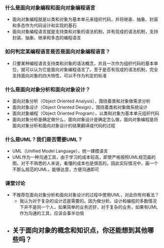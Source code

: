 ### 什么是面向对象编程和面向对象编程语言
- 面向对象编程就是以类和对象为基本单元来组织代码，并将继承、抽象、封装和多态作为代码设计和实现的基石
- 面向对象编程语言就是支持类和对象的语法机制，并有现成的语法机制，支持封装、抽象、继承和多态的编程语言
  
### 如何判定某编程语言是否是面向对象编程语言？
- 只要某种编程语言支持类和对象的语法概念，并且一次作为组织代码的基本单位，就可以认为它是面向对象编程语言了。至于是否有现成的语法机制，完全支持面向对象的四大特性，可以不作为判定的标准

### 什么是面向对象分析和面向对象设计？
- 面向对象分析（Object Oriented Analysis），围绕着类和对象做需求分析
- 面向对象设计（Object Oriented Design），围绕着类和对象做系统设计 
- 面向对象编程（Object Oriented Program），以类和对象为基本单元组织代码
- 面向对象分析是确定做什么，面向对象设计是确定怎么做，面向对象编程是将面向对象分析和面向对象设计的结果翻译成代码的过程

### 什么是UML？我们是否需要UML？
- UML（Unified Model Language），统一建模语言
- UML作为一种沟通工具，由于学习的成本较高，即使严格按照UML规范画的图，对于不熟悉的人来说，看懂的成本也是很高的。因此实际情况中，画一个不那么规范的UML，能够达意，方便沟通即可
  
### 课堂讨论
- 不推荐在面向对象分析和面向对象设计的过程中使用UML，对此你有何看法？
  - 我认为对于复杂的设计还是需要的。因为做分析、设计和编程的多数情况下并不是同一个人，如果简单的业务还好，对于复杂的业务，如果有UML作为沟通的工具，应该会事半功倍
- 关于面向对象的概念和知识点，你还能想到其他哪些吗？
  - 
